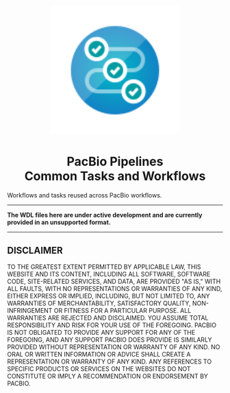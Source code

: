 <h1 align="center"><img width="300px" src="./images/logo_wdl_workflows.svg" alt="PacBio Pipelines - Common Tasks and Workflows"/></h1>

<h1 align="center">PacBio Pipelines<br/>Common Tasks and Workflows</h1>

Workflows and tasks reused across PacBio workflows.

---

**The WDL files here are under active development and are currently provided in an unsupported format.**

---

## DISCLAIMER

TO THE GREATEST EXTENT PERMITTED BY APPLICABLE LAW, THIS WEBSITE AND ITS CONTENT, INCLUDING ALL SOFTWARE, SOFTWARE CODE, SITE-RELATED SERVICES, AND DATA, ARE PROVIDED "AS IS," WITH ALL FAULTS, WITH NO REPRESENTATIONS OR WARRANTIES OF ANY KIND, EITHER EXPRESS OR IMPLIED, INCLUDING, BUT NOT LIMITED TO, ANY WARRANTIES OF MERCHANTABILITY, SATISFACTORY QUALITY, NON-INFRINGEMENT OR FITNESS FOR A PARTICULAR PURPOSE. ALL WARRANTIES ARE REJECTED AND DISCLAIMED. YOU ASSUME TOTAL RESPONSIBILITY AND RISK FOR YOUR USE OF THE FOREGOING. PACBIO IS NOT OBLIGATED TO PROVIDE ANY SUPPORT FOR ANY OF THE FOREGOING, AND ANY SUPPORT PACBIO DOES PROVIDE IS SIMILARLY PROVIDED WITHOUT REPRESENTATION OR WARRANTY OF ANY KIND. NO ORAL OR WRITTEN INFORMATION OR ADVICE SHALL CREATE A REPRESENTATION OR WARRANTY OF ANY KIND. ANY REFERENCES TO SPECIFIC PRODUCTS OR SERVICES ON THE WEBSITES DO NOT CONSTITUTE OR IMPLY A RECOMMENDATION OR ENDORSEMENT BY PACBIO.